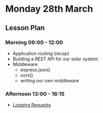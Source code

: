 # Monday 28th March

## Lesson Plan

### Morning 09:00 - 12:00

+ Application routing (recap)
+ Building a REST API for our solar system
+ Middleware
  + express.json()
  + cors()
  + writing our own middleware
  
### Afternoon 13:00 - 16:15

+ [Logging Requests](https://github.com/FrancoSpeziali/express-middleware-logging-requests)